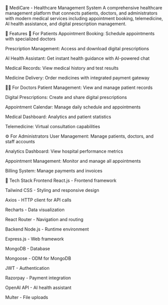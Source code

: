 🏥 MediCare - Healthcare Management System
A comprehensive healthcare management platform that connects patients, doctors, and administrators with modern medical services including appointment booking, telemedicine, AI health assistance, and digital prescription management.

🌟 Features
👥 For Patients
Appointment Booking: Schedule appointments with specialized doctors

Prescription Management: Access and download digital prescriptions

AI Health Assistant: Get instant health guidance with AI-powered chat

Medical Records: View medical history and test results

Medicine Delivery: Order medicines with integrated payment gateway

👨‍⚕️ For Doctors
Patient Management: View and manage patient records

Digital Prescriptions: Create and share digital prescriptions

Appointment Calendar: Manage daily schedule and appointments

Medical Dashboard: Analytics and patient statistics

Telemedicine: Virtual consultation capabilities

⚙️ For Administrators
User Management: Manage patients, doctors, and staff accounts

Analytics Dashboard: View hospital performance metrics

Appointment Management: Monitor and manage all appointments

Billing System: Manage payments and invoices

🚀 Tech Stack
Frontend
React.js - Frontend framework

Tailwind CSS - Styling and responsive design

Axios - HTTP client for API calls

Recharts - Data visualization

React Router - Navigation and routing

Backend
Node.js - Runtime environment

Express.js - Web framework

MongoDB - Database

Mongoose - ODM for MongoDB

JWT - Authentication

Razorpay - Payment integration

OpenAI API - AI health assistant

Multer - File uploads
